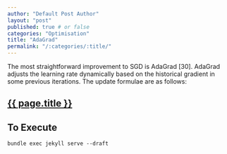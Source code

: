 ```yaml
---
author: "Default Post Author"
layout: "post"
published: true # or false
categories: "Optimisation"
title: "AdaGrad"
permalink: "/:categories/:title/"
---
```

The most straightforward improvement to SGD is AdaGrad
[30]. AdaGrad adjusts the learning rate dynamically based on
the historical gradient in some previous iterations. The update
formulae are as follows:


## [{{ page.title }}](AdaGrad)

## To Execute
```
bundle exec jekyll serve --draft
```




